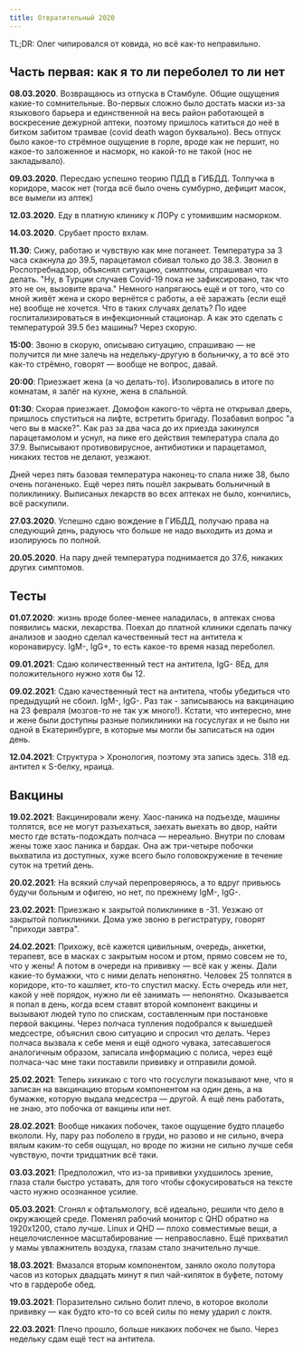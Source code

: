 ```yaml
---
title: Отвратительный 2020
---
```


TL;DR: Олег чипировался от ковида, но всё как-то неправильно.

## Часть первая: как я то ли переболел то ли нет

**08.03.2020**. Возвращаюсь из отпуска в Стамбуле. Общие ощущения какие-то сомнительные. Во-первых сложно было достать маски из-за языкового барьера и единственной на весь район работающей в воскресение дежурной аптеки, поэтому пришлось катиться до неё в битком забитом трамвае (covid death wagon буквально). Весь отпуск было какое-то стрёмное ощущение в горле, вроде как не першит, но какое-то заложенное и насморк, но какой-то не такой (нос не закладывало).

**09.03.2020**. Пересдаю успешно теорию ПДД в ГИБДД. Толпучка в коридоре, масок нет (тогда всё было очень сумбурно, дефицит масок, все вымели из аптек)

**12.03.2020**. Еду в платную клинику к ЛОРу с утомившим насморком.

**14.03.2020**. Срубает просто вхлам.

**11.30**: Сижу, работаю и чувствую как мне поганеет. Температура за 3 часа скакнула до 39.5, парацетамол сбивал только до 38.3. Звонил в Роспотребнадзор, объяснял ситуацию, симптомы, спрашивал что делать. "Ну, в Турции случаев Covid-19 пока не зафиксировано, так что это не он, вызовите врача." Немного напрягаюсь ещё и от того, что со мной живёт жена и скоро вернётся с работы, а её заражать (если ещё не) вообще не хочется. Что в таких случаях делать? По идее госпитализироваться в инфекционный стационар. А как это сделать с температурой 39.5 без машины? Через скорую.

**15:00**: Звоню в скорую, описываю ситуацию, спрашиваю — не получится ли мне залечь на недельку-другую в больничку, а то всё это как-то стрёмно, говорят — вообще не вопрос, давай. 

**20:00**: Приезжает жена (а чо делать-то). Изолировались в итоге по комнатам, я залёг на кухне, жена в спальной.

**01:30**: Скорая приезжает. Домофон какого-то чёрта не открывал дверь, пришлось спуститься на лифте, встретить бригаду. Позабавил вопрос "а чего вы в маске?". Как раз за два часа до их приезда закинулся парацетамолом и уснул, на пике его действия температура спала до 37.9. Выписывают противовирусное, антибиотики и парацетамол, никаких тестов не делают, уезжают.

Дней через пять базовая температура наконец-то спала ниже 38, было очень поганенько. Ещё через пять пошёл закрывать больничный в поликлинику. Выписаных лекарств во всех аптеках не было, кончились, всё раскупили.

**27.03.2020**. Успешно сдаю вождение в ГИБДД, получаю права на следующий день, радуюсь что больше не надо выходить из дома и изолируюсь по полной.

**20.05.2020**. На пару дней температура поднимается до 37.6, никаких других симптомов.

## Тесты

**01.07.2020**: жизнь вроде более-менее наладилась, в аптеках снова появились маски, лекарства. Поехал до платной клиники сделать пачку анализов и заодно сделал качественный тест на антитела к коронавирусу. IgM-, IgG+, то есть какое-то время назад переболел.

**09.01.2021**: Сдаю количественный тест на антитела, IgG- 8Ед, для положительного нужно хотя бы 12.

**09.02.2021**: Сдаю качественный тест на антитела, чтобы убедиться что предыдущий не сбоил. IgM-, IgG-. Раз так - записываюсь на вакцинацию на 23 февраля (мозгов-то не так уж много!). Кстати, что интересно, мне и жене были доступны разные поликлиники на госуслугах и не было ни одной в Екатеринбурге, в которые мы могли бы записаться на один день.

**12.04.2021**: Структура > Хронология, поэтому эта запись здесь. 318 ед. антител к S-белку, нраица.

## Вакцины

**19.02.2021**: Вакцинировали жену. Хаос-паника на подъезде, машины толпятся, все не могут разъехаться, заехать выехать во двор, найти место где встать-подождать полчаса — нереально. Внутри по словам жены тоже хаос паника и бардак. Она аж три-четыре побочки выхватила из доступных, хуже всего было головокружение в течение суток на третий день.

**20.02.2021**: На всякий случай перепроверяюсь, а то вдруг привьюсь будучи больным и офигею, но нет, по прежнему IgM-, IgG-.

**23.02.2021**: Приезжаю к закрытой поликлинике в -31. Уезжаю от закрытой поликлиники. Дома уже звоню в регистратуру, говорят "приходи завтра".

**24.02.2021**: Прихожу, всё кажется цивильным, очередь, анкетки, терапевт, все в масках с закрытым носом и ртом, прямо совсем не то, что у жены! А потом в очереди на прививку — всё как у жены. Дали какие-то бумажки, что с ними делать непонятно. Человек 25 толпятся в коридоре, кто-то кашляет, кто-то спустил маску. Есть очередь или нет, какой у неё порядок, нужно ли её занимать — непонятно. Оказывается я попал в день, когда всем ставят второй компонент вакцины и вызывают людей тупо по спискам, составленным при постановке первой вакцины. Через полчаса тупления подобрался к вышедшей медсестре, объяснил свою ситуацию и спросил что делать. Через полчаса вызвала к себе меня и ещё одного чувака, затесавшегося аналогичным образом, записала информацию с полиса, через ещё полчаса-час мне таки поставили прививку и отправили домой.

**25.02.2021**: Теперь хихикаю с того что госуслуги показывают мне, что я записан на вакцинацию вторым компонентом на один день, а на бумажке, которую выдала медсестра — другой. А ещё лень работать, не знаю, это побочка от вакцины или нет.

**28.02.2021**: Вообще никаких побочек, такое ощущение будто плацебо вкололи. Ну, пару раз поболело в груди, но разово и не сильно, вчера вялым каким-то себя ощущал, но вроде по жизни не сильно лучше себя чувствую, почти тридцатник всё таки.

**03.03.2021**: Предположил, что из-за прививки ухудшилось зрение, глаза стали быстро уставать, для того чтобы сфокусироваться на тексте часто нужно осознанное усилие.

**05.03.2021**: Сгонял к офтальмологу, всё идеально, решили что дело в окружающей среде. Поменял рабочий монитор с QHD обратно на 1920x1200, стало лучше. Linux и QHD — плохо совместимые вещи, а нецелочисленное масштабирование — неправославно. Ещё прихватил у мамы увлажнитель воздуха, глазам стало значительно лучше.

**18.03.2021**: Вмазался вторым компонентом, заняло около полутора часов из которых двадцать минут я пил чай-кипяток в буфете, потому что в гардеробе обед.

**19.03.2021**: Поразительно сильно болит плечо, в которое вкололи прививку — как будто кто-то со всей силы по нему ударил с локтя.

**22.03.2021**: Плечо прошло, больше никаких побочек не было. Через недельку сдам ещё тест на антитела.
